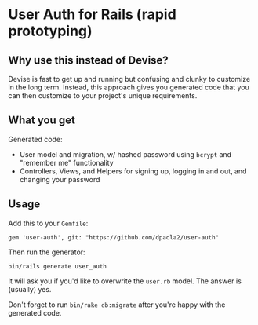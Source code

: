 # User Auth for Rails (rapid prototyping)

## Why use this instead of Devise?

Devise is fast to get up and running but confusing and clunky to customize in the long term. Instead, this approach gives you generated code that you can then customize to your project's unique requirements.

## What you get

Generated code:

- User model and migration, w/ hashed password using `bcrypt` and "remember me" functionality
- Controllers, Views, and Helpers for signing up, logging in and out, and changing your password

## Usage

Add this to your `Gemfile`:

`gem 'user-auth', git: "https://github.com/dpaola2/user-auth"`

Then run the generator:

`bin/rails generate user_auth`

It will ask you if you'd like to overwrite the `user.rb` model. The answer is (usually) yes.

Don't forget to run `bin/rake db:migrate` after you're happy with the generated code.
